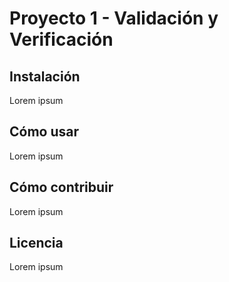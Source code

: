 # Proyecto 1 - Validación y Verificación 

## Instalación

Lorem ipsum

## Cómo usar

Lorem ipsum

## Cómo contribuir 

Lorem ipsum

## Licencia 

Lorem ipsum
